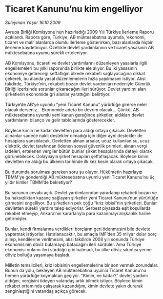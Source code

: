 # Ticaret Kanunu’nu kim engelliyor

*Süleyman Yaşar 16.10.2009*

<div class="taraf_structure_2col_1zq">
<div class="margen_n">



 <p>Avrupa Birliği Komisyonu’nun hazırladığı 2009 Yılı Türkiye İlerleme Raporu açıklandı. Rapora göre, Türkiye, AB müktesebatına uyumda, ‘ekonomi, ticaret ve mali’ alanlarda olumlu ilerleme gösterirken, bazı alanlarda hiçbir ilerleme kaydetmiyor. Özellikle devlet yardımlarının ve ticaret yasasının AB müktesebatına uyumu sürekli erteleniyor. <br/><br/>AB Komisyonu, ticareti ve devlet yardımlarını düzenleyen yasalarla ilgili engellemeleri bu yılki raporunda birlikte ele alıyor. Bu iki yasasının ekonomiye getireceği şeffaflığın ülkede rekabeti sağlayacağına dikkat çekerek, bu alanda yasal düzenlemelerin hızla yapılmasını istiyor. Aksi takdirde, Türkiye’nin, rekabeti bozan devlet yardımları nedeniyle Gümrük Birliği içerisinde sorunlar çıkaracağını ileri sürüyor. Devlet yardımı alan şirketlerin ekonomide gri alanlar yarattığını belirtiyor. <br/><br/>Türkiye’de AB’ye uyumlu “yeni Ticaret Kanunu” yürürlüğe girerse neler olacak derseniz... Ekonomide adeta bir devrim olacak... Çünkü, AB müktesebatına uyumlu yeni kanun gereğince şirketler, aldıkları devlet yardımlarını bilanço ve gelir tablolarında gösterecekler. <br/><br/>Böylece kimin ne kadar devletten para aldığı ortaya çıkacak. Devletten alınanlar sadece nakit destekler olmadığı için diğer ayni destekler de hesaplara yansıtılacak. Devletten alınan arsalar, ucuz kullanılan su, ucuz elektrik, devlet tarafından ödenen sosyal güvenlik primleri, alınan vergi iadeleri, ertelenen vergiler bütün bunlar şirket hesaplarında detaylı olarak görünebilecek. Dolayısıyla şirket hesapları şeffaflaşacak. Böylece kimin devletten ne aldığı bu ülkenin tarihinde ilk kez kesin olarak ortaya çıkacak. <br/><br/>Bu durumda sorulması gereken soru şu oluyor. Hükümetin hazırlayıp TBMM’ye gönderdiği AB müktesebatına uyumlu yeni Ticaret Kanunu’nu üç yıldır kimler TBMM’de bekletiyor? <br/><br/>Bu sorunun cevabı açık. Devlet yardımlarından yararlanıp rekabeti bozan ve bu haksızlıktan kazanç sağlayan şirketler yeni Ticaret Kanunu’nun yürürlüğe girmesini engelliyor. Bu şirketlerin pek çoğu “kriz lobisi”nin şirketleri. Bunlar devletten sürekli yardım talep ediyorlar. Serbest piyasada eşit koşullarda rekabet etmeyip, Ankara’nın kararlarıyla para kazanmayı alışkanlık haline getirmişler. <br/><br/>Bunlar, kendi firmalarına verdikleri borçların geri ödenmesini bile devlete yaptırmak istiyorlar. Hatırlanacaktır, bu amaçla IMF’den 35 milyar dolar borç alınıp, kendilerine verilmesini, aksi takdirde 2008 yılı sonunda Türkiye ekonomisinin döviz bulamayıp batacağını ileri sürdüler. Ama Türkiye ekonomisi onların ileri sürdüğü gibi batmadı, bu ülke döviz sıkıntısı yerine döviz bolluğu yaşamaya başladı. <br/><br/>Milletin temsilcileri, kriz lobisinin engellemelerine bir son vermek zorundalar. Bunun da yolu, bekleyen AB müktesebatına uyumlu Ticaret Kanunu’nu hemen yürürlüğe koymaktan geçiyor. “Kimin, ne kadar?” devlet yardımı aldığını, vergisini ödeyen vatandaş artık bilmek istiyor. Böylece kimin rekabet ortamında çalışarak kazandığını, kimin devlete yakın durarak zenginleştiğini vatandaş açıkça görecek.</p>
<br/>
<br/>
<br/>



<br/>


<div id="taraf_not">
</div>

</div>


</div>
